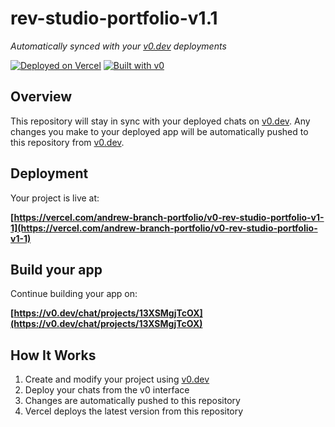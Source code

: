 # rev-studio-portfolio-v1.1

*Automatically synced with your [v0.dev](https://v0.dev) deployments*

[![Deployed on Vercel](https://img.shields.io/badge/Deployed%20on-Vercel-black?style=for-the-badge&logo=vercel)](https://vercel.com/andrew-branch-portfolio/v0-rev-studio-portfolio-v1-1)
[![Built with v0](https://img.shields.io/badge/Built%20with-v0.dev-black?style=for-the-badge)](https://v0.dev/chat/projects/13XSMgjTcOX)

## Overview

This repository will stay in sync with your deployed chats on [v0.dev](https://v0.dev).
Any changes you make to your deployed app will be automatically pushed to this repository from [v0.dev](https://v0.dev).

## Deployment

Your project is live at:

**[https://vercel.com/andrew-branch-portfolio/v0-rev-studio-portfolio-v1-1](https://vercel.com/andrew-branch-portfolio/v0-rev-studio-portfolio-v1-1)**

## Build your app

Continue building your app on:

**[https://v0.dev/chat/projects/13XSMgjTcOX](https://v0.dev/chat/projects/13XSMgjTcOX)**

## How It Works

1. Create and modify your project using [v0.dev](https://v0.dev)
2. Deploy your chats from the v0 interface
3. Changes are automatically pushed to this repository
4. Vercel deploys the latest version from this repository
